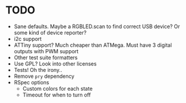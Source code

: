 # TODO

* Sane defaults. Maybe a RGBLED.scan to find correct USB device? Or some kind of device reporter?
* i2c support
* ATTiny support? Much cheaper than ATMega. Must have 3 digital outputs with PWM support
* Other test suite formatters
* Use GPL? Look into other licenses
* Tests! Oh the irony..
* Remove `pry` dependency
* RSpec options
  * Custom colors for each state
  * Timeout for when to turn off

